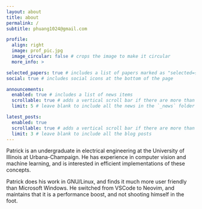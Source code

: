 ```yaml
---
layout: about
title: about
permalink: /
subtitle: phuang1024@gmail.com

profile:
  align: right
  image: prof_pic.jpg
  image_circular: false # crops the image to make it circular
  more_info: >

selected_papers: true # includes a list of papers marked as "selected={true}"
social: true # includes social icons at the bottom of the page

announcements:
  enabled: true # includes a list of news items
  scrollable: true # adds a vertical scroll bar if there are more than 3 news items
  limit: 5 # leave blank to include all the news in the `_news` folder

latest_posts:
  enabled: true
  scrollable: true # adds a vertical scroll bar if there are more than 3 new posts items
  limit: 3 # leave blank to include all the blog posts
---
```


Patrick is an undergraduate in electrical engineering at the University of
Illinois at Urbana-Champaign. He has experience in computer vision and machine
learning, and is interested in efficient implementations of these concepts.

Patrick does his work in GNU/Linux, and finds it much more user friendly than
Microsoft Windows. He switched from VSCode to Neovim, and maintains that it is
a performance boost, and not shooting himself in the foot.
